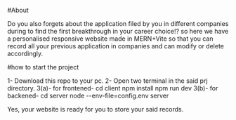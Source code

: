 #About

Do you also forgets about the application filed by you in different companies during to find the first breakthrough in your career choice!? 
so here we have a personalised responsive website made in MERN+Vite so that you can record all your previous application in companies and can modify or delete accordingly.

#how to start the project

1- Download this repo to your pc.
2- Open two terminal in the said prj directory.
3(a)- for frontened-
cd client
npm install
npm run dev
3(b)- for backened-
cd server
node --env-file=config.env server

Yes, your website is ready for you to store your said records. 
